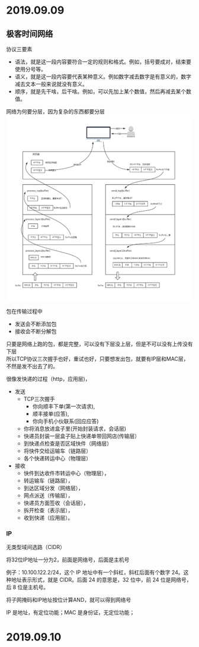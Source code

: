 # 2019.09.09
## 极客时间网络
协议三要素
- 语法，就是这一段内容要符合一定的规则和格式。例如，括号要成对，结束要使用分号等。
- 语义，就是这一段内容要代表某种意义。例如数字减去数字是有意义的，数字减去文本一般来说就没有意义。
- 顺序，就是先干啥，后干啥。例如，可以先加上某个数值，然后再减去某个数值。

网络为何要分层，因为复杂的东西都要分层  
![image](./img/网络分层.jpg)

包在传输过程中
- 发送会不断添加包
- 接收会不断分解包

只要是网络上跑的包，都是完整，可以没有下层没上层，但是不可以没有上传没有下层  
所以TCP协议三次握手也好，重试也好，只要想发出包，就要有IP层和MAC层，不然是发不出去了的。

很像发快递的过程（http，应用层)，
- 发送
  - TCP三次握手
    - 你向顺丰下单(第一次请求),
    - 顺丰接单(应答),
    - 你向手机小伙联系(回应应答)
  - 你将消息放进盒子里(开始封装请求，会话层)
  - 快递员封装一层盒子贴上快递单带回网店(传输层）
  - 到快递点检查是否区域快件（网络层）
  - 将快件交给运输车（链路层）
  - 各个快递转运中心（物理层）
- 接收
  - 快件到达收件市转运中心（物理层），
  - 转运输车（链路层），
  - 到达区域分发（网络层），
  - 网点派送（传输层），
  - 快递员方面签收（会话层），
  - 拆开检查（表示层），
  - 收到快递（应用层）。
### IP
无类型域间选路（CIDR）

将32位IP地址一分为2，前面是网络号，后面是主机号

例子：10.100.122.2/24，这个 IP 地址中有一个斜杠，斜杠后面有个数字 24。这种地址表示形式，就是 CIDR。后面 24 的意思是，32 位中，前 24 位是网络号，后 8 位是主机号。

将子网掩码和IP地址按位计算AND，就可以得到网络号

IP 是地址，有定位功能；MAC 是身份证，无定位功能；

# 2019.09.10